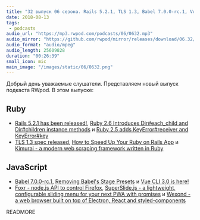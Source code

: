 ```yaml
---
title: "32 выпуск 06 сезона. Rails 5.2.1, TLS 1.3, Babel 7.0.0-rc.1, Vue CLI 3.0, Kimurai, Foxr, SuperSlide.js, Wexond и прочее"
date: 2018-08-13
tags:
 - podcasts
audio_url: "https://mp3.rwpod.com/podcasts/06/0632.mp3"
audio_mirror: "https://github.com/rwpod/mirror/releases/download/06.32/0632.mp3"
audio_format: "audio/mpeg"
audio_length: 25609828
duration: "00:26:39"
small_icon: mic
main_image: "/images/static/06/0632.png"
---
```


Добрый день уважаемые слушатели. Представляем новый выпуск подкаста RWpod. В этом выпуске:

## Ruby

 - [Rails 5.2.1 has been released!](https://weblog.rubyonrails.org/2018/8/7/Rails-5-2-1-has-been-released/), [Ruby 2.6 Introduces Dir#each_child and Dir#children instance methods](https://blog.bigbinary.com/2018/08/07/ruby-2-6-introduces-dir-each_child-and-dir-children-instance-methods.html) и [Ruby 2.5 adds KeyError#receiver and KeyError#key](https://crypt.codemancers.com/posts/2018-08-06-ruby-2-6-adds-key-error-receiver-key/)
 - [TLS 1.3 spec released](https://tools.ietf.org/html/rfc8446), [How to Speed Up Your Ruby on Rails App](https://yalantis.com/blog/how-to-speed-up-your-ruby-on-rails-app/) и [Kimurai - a modern web scraping framework written in Ruby](https://github.com/vfreefly/kimurai)

## JavaScript

 - [Babel 7.0.0-rc.1](https://github.com/babel/babel/releases/tag/v7.0.0-rc.1), [Removing Babel's Stage Presets](https://babeljs.io/blog/2018/07/27/removing-babels-stage-presets) и [Vue CLI 3.0 is here!](https://medium.com/the-vue-point/vue-cli-3-0-is-here-c42bebe28fbb)
 - [Foxr - node.js API to control Firefox](https://github.com/deepsweet/foxr), [SuperSlide.js - a lightweight, configurable sliding menu for your next PWA with promises](https://osrec.co.uk/products/superslidejs) и [Wexond - a web browser built on top of Electron, React and styled-components](https://github.com/wexond/wexond)

READMORE
